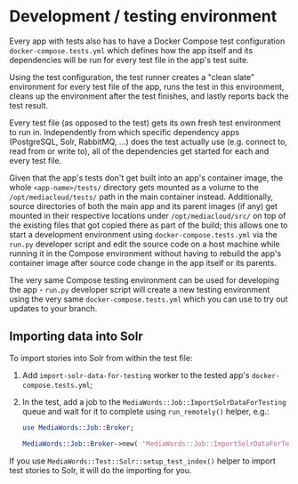 # Development / testing environment

Every app with tests also has to have a Docker Compose test configuration `docker-compose.tests.yml` which defines how the app itself and its dependencies will be run for every test file in the app's test suite.

Using the test configuration, the test runner creates a "clean slate" environment for every test file of the app, runs the test in this environment, cleans up the environment after the test finishes, and lastly reports back the test result.

Every test file (as opposed to the test) gets its own fresh test environment to run in. Independently from which specific dependency apps (PostgreSQL, Solr, RabbitMQ, …) does the test actually use (e.g. connect to, read from or write to), all of the dependencies get started for each and every test file.

Given that the app's tests don't get built into an app's container image, the whole `<app-name>/tests/` directory gets mounted as a volume to the `/opt/mediacloud/tests/` path in the main container instead. Additionally, source directories of both the main app and its parent images (if any) get mounted in their respective locations under `/opt/mediacloud/src/` on top of the existing files that got copied there as part of the build; this allows one to start a development environment using `docker-compose.tests.yml` via the `run.py` developer script and edit the source code on a host machine while running it in the Compose environment without having to rebuild the app's container image after source code change in the app itself or its parents.

The very same Compose testing environment can be used for developing the app - `run.py` developer script will create a new testing environment using the very same `docker-compose.tests.yml` which you can use to try out updates to your branch.

## Importing data into Solr

To import stories into Solr from within the test file:

1. Add `import-solr-data-for-testing` worker to the tested app's `docker-compose.tests.yml`;

2. In the test, add a job to the `MediaWords::Job::ImportSolrDataForTesting` queue and wait for it to complete using `run_remotely()` helper, e.g.:

    ```perl
    use MediaWords::Job::Broker;

    MediaWords::Job::Broker->new( 'MediaWords::Job::ImportSolrDataForTesting' )->run_remotely( { throttle => 0 } );
    ```

If you use `MediaWords::Test::Solr::setup_test_index()` helper to import test stories to Solr, it will do the importing for you.
